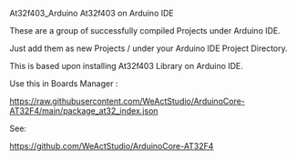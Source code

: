 At32f403_Arduino
At32f403 on Arduino IDE

These are a group of successfully compiled Projects under Arduino IDE.


Just add them as new Projects / under your Arduino IDE Project Directory.


This is based upon installing At32f403 Library on Arduino IDE.

Use this in Boards Manager :

https://raw.githubusercontent.com/WeActStudio/ArduinoCore-AT32F4/main/package_at32_index.json

See:

https://github.com/WeActStudio/ArduinoCore-AT32F4
